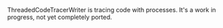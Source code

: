 ThreadedCodeTracerWriter is tracing code with processes. It's a work in progress, not yet completely ported.